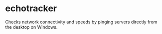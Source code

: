# echotracker
Checks network connectivity and speeds by pinging servers directly from the desktop on Windows.
